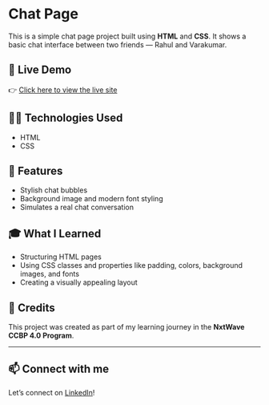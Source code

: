# Chat Page

This is a simple chat page project built using **HTML** and **CSS**. It shows a basic chat interface between two friends — Rahul and Varakumar.

## 🚀 Live Demo

👉 [Click here to view the live site](https://souravkumaryadav.github.io/chat-page/)

## 🧑‍💻 Technologies Used

- HTML
- CSS

## 📄 Features

- Stylish chat bubbles
- Background image and modern font styling
- Simulates a real chat conversation

## 🎓 What I Learned

- Structuring HTML pages
- Using CSS classes and properties like padding, colors, background images, and fonts
- Creating a visually appealing layout

## 🙌 Credits

This project was created as part of my learning journey in the **NxtWave CCBP 4.0 Program**.

---

## 📫 Connect with me

Let’s connect on [LinkedIn](www.linkedin.com/in/sourav-kumar-cs)!
